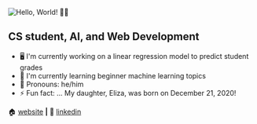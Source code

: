 ![Hello, World! 👋🏼](https://media.giphy.com/media/l4FsCR2hFJnGh18IM/giphy.gif)

## CS student, AI, and Web Development

- 🖥  I'm currently working on a linear regression model to predict student grades
- 🌱  I'm currently learning beginner machine learning topics
- 🙂  Pronouns: he/him
- ⚡  Fun fact: ... My daughter, Eliza, was born on December 21, 2020!

🏠 [website][website] **|**
👔 [linkedin][linkedin]

[website]: https://michaelnavarro.io
[linkedin]: https://www.linkedin.com/in/michael-navarro-297438167/
